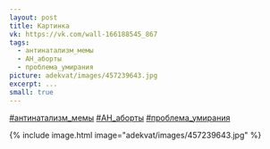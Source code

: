 ```yaml
---
layout: post
title: Картинка
vk: https://vk.com/wall-166188545_867
tags:
  - антинатализм_мемы
  - АН_аборты
  - проблема_умирания
picture: adekvat/images/457239643.jpg
excerpt: ...
small: true
---
```

[#антинатализм_мемы](poisk.html#антинатализм_мемы)
[#АН_аборты](poisk.html#АН_аборты)
[#проблема_умирания](poisk.html#проблема_умирания)

{% include image.html image="adekvat/images/457239643.jpg" %}